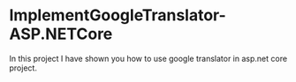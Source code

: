 # ImplementGoogleTranslator-ASP.NETCore
 In this project I have shown you how to use google translator in asp.net core project.
